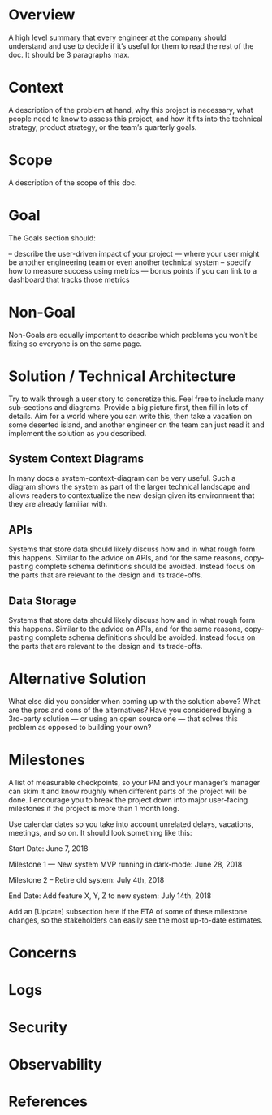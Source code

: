 # Overview

A high level summary that every engineer at the company should understand and use to decide if it’s useful for them to read the rest of the doc. It should be 3 paragraphs max.

# Context

A description of the problem at hand, why this project is necessary, what people need to know to assess this project, and how it fits into the technical strategy, product strategy, or the team’s quarterly goals.

# Scope

A description of the scope of this doc.

# Goal

The Goals section should:

– describe the user-driven impact of your project — where your user might be another engineering team or even another technical system
– specify how to measure success using metrics — bonus points if you can link to a dashboard that tracks those metrics

# Non-Goal

Non-Goals are equally important to describe which problems you won’t be fixing so everyone is on the same page.

# Solution / Technical Architecture

Try to walk through a user story to concretize this. Feel free to include many sub-sections and diagrams.
Provide a big picture first, then fill in lots of details. Aim for a world where you can write this, then take a vacation on some deserted island, and another engineer on the team can just read it and implement the solution as you described.

## System Context Diagrams

In many docs a system-context-diagram can be very useful. Such a diagram shows the system as part of the larger technical landscape and allows readers to contextualize the new design given its environment that they are already familiar with.

## APIs

Systems that store data should likely discuss how and in what rough form this happens. Similar to the advice on APIs, and for the same reasons, copy-pasting complete schema definitions should be avoided. Instead focus on the parts that are relevant to the design and its trade-offs.

## Data Storage

Systems that store data should likely discuss how and in what rough form this happens. Similar to the advice on APIs, and for the same reasons, copy-pasting complete schema definitions should be avoided. Instead focus on the parts that are relevant to the design and its trade-offs.

# Alternative Solution

What else did you consider when coming up with the solution above? What are the pros and cons of the alternatives? Have you considered buying a 3rd-party solution — or using an open source one — that solves this problem as opposed to building your own?

# Milestones

A list of measurable checkpoints, so your PM and your manager’s manager can skim it and know roughly when different parts of the project will be done. I encourage you to break the project down into major user-facing milestones if the project is more than 1 month long.

Use calendar dates so you take into account unrelated delays, vacations, meetings, and so on. It should look something like this:

Start Date: June 7, 2018

Milestone 1 — New system MVP running in dark-mode: June 28, 2018

Milestone 2 – Retire old system: July 4th, 2018

End Date: Add feature X, Y, Z to new system: July 14th, 2018

Add an [Update] subsection here if the ETA of some of these milestone changes, so the stakeholders can easily see the most up-to-date estimates.

# Concerns

# Logs

# Security

# Observability

# References
